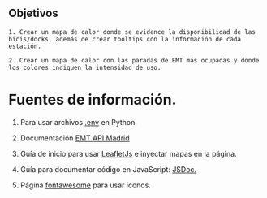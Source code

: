 ## Objetivos

    1. Crear un mapa de calor donde se evidence la disponibilidad de las bicis/docks, además de crear tooltips con la información de cada estación.

    2. Crear un mapa de calor con las paradas de EMT más ocupadas y donde los colores indiquen la intensidad de uso.


# Fuentes de información.

1. Para usar archivos [.env](https://www.analyticsvidhya.com/blog/2024/12/env-files-in-python/) en Python.


2. Documentación [EMT API Madrid](https://datos.emtmadrid.es/m360-swagger/docs#/)

3. Guía de inicio para usar [LeafletJs](https://leafletjs.com/examples/quick-start/) e inyectar mapas en la página.

4. Guía para documentar código en JavaScript: [JSDoc.](https://dev.to/goaqidev/jsdoc-la-guia-definitiva-para-documentar-tu-codigo-javascript-ik5)

5. Página [fontawesome](https://fontawesome.com/) para usar íconos.
